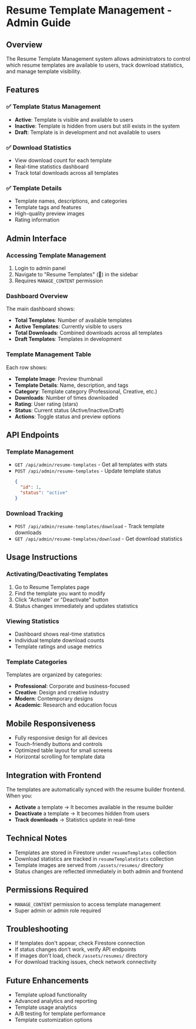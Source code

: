 # Resume Template Management - Admin Guide

## Overview
The Resume Template Management system allows administrators to control which resume templates are available to users, track download statistics, and manage template visibility.

## Features

### ✅ Template Status Management
- **Active**: Template is visible and available to users
- **Inactive**: Template is hidden from users but still exists in the system
- **Draft**: Template is in development and not available to users

### ✅ Download Statistics
- View download count for each template
- Real-time statistics dashboard
- Track total downloads across all templates

### ✅ Template Details
- Template names, descriptions, and categories
- Template tags and features
- High-quality preview images
- Rating information

## Admin Interface

### Accessing Template Management
1. Login to admin panel
2. Navigate to "Resume Templates" (📄) in the sidebar
3. Requires `MANAGE_CONTENT` permission

### Dashboard Overview
The main dashboard shows:
- **Total Templates**: Number of available templates
- **Active Templates**: Currently visible to users
- **Total Downloads**: Combined downloads across all templates
- **Draft Templates**: Templates in development

### Template Management Table
Each row shows:
- **Template Image**: Preview thumbnail
- **Template Details**: Name, description, and tags
- **Category**: Template category (Professional, Creative, etc.)
- **Downloads**: Number of times downloaded
- **Rating**: User rating (stars)
- **Status**: Current status (Active/Inactive/Draft)
- **Actions**: Toggle status and preview options

## API Endpoints

### Template Management
- `GET /api/admin/resume-templates` - Get all templates with stats
- `POST /api/admin/resume-templates` - Update template status
  ```json
  {
    "id": 1,
    "status": "active"
  }
  ```

### Download Tracking
- `POST /api/admin/resume-templates/download` - Track template downloads
- `GET /api/admin/resume-templates/download` - Get download statistics

## Usage Instructions

### Activating/Deactivating Templates
1. Go to Resume Templates page
2. Find the template you want to modify
3. Click "Activate" or "Deactivate" button
4. Status changes immediately and updates statistics

### Viewing Statistics
- Dashboard shows real-time statistics
- Individual template download counts
- Template ratings and usage metrics

### Template Categories
Templates are organized by categories:
- **Professional**: Corporate and business-focused
- **Creative**: Design and creative industry
- **Modern**: Contemporary designs
- **Academic**: Research and education focus

## Mobile Responsiveness
- Fully responsive design for all devices
- Touch-friendly buttons and controls
- Optimized table layout for small screens
- Horizontal scrolling for template data

## Integration with Frontend
The templates are automatically synced with the resume builder frontend. When you:
- **Activate** a template → It becomes available in the resume builder
- **Deactivate** a template → It becomes hidden from users
- **Track downloads** → Statistics update in real-time

## Technical Notes
- Templates are stored in Firestore under `resumeTemplates` collection
- Download statistics are tracked in `resumeTemplateStats` collection
- Template images are served from `/assets/resumes/` directory
- Status changes are reflected immediately in both admin and frontend

## Permissions Required
- `MANAGE_CONTENT` permission to access template management
- Super admin or admin role required

## Troubleshooting
- If templates don't appear, check Firestore connection
- If status changes don't work, verify API endpoints
- If images don't load, check `/assets/resumes/` directory
- For download tracking issues, check network connectivity

## Future Enhancements
- Template upload functionality
- Advanced analytics and reporting
- Template usage analytics
- A/B testing for template performance
- Template customization options


